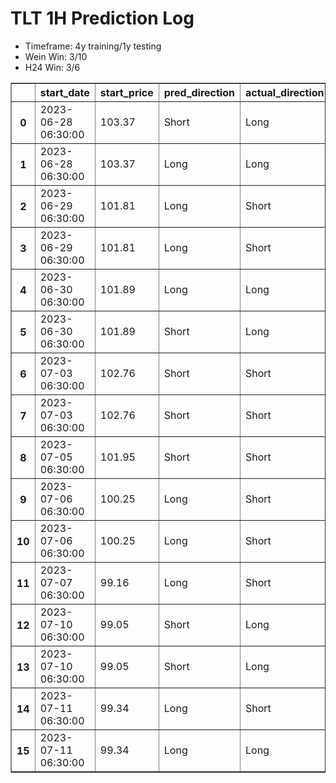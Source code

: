 <h1>TLT 1H Prediction Log</h1>

* Timeframe: 4y training/1y testing
* Wein Win: 3/10
* H24  Win: 3/6
<table border="1" class="dataframe">
  <thead>
    <tr style="text-align: right;">
      <th></th>
      <th>start_date</th>
      <th>start_price</th>
      <th>pred_direction</th>
      <th>actual_direction</th>
      <th>end_date</th>
      <th>end_price</th>
      <th>difference</th>
      <th>model_type</th>
    </tr>
  </thead>
  <tbody>
    <tr>
      <th>0</th>
      <td>2023-06-28 06:30:00</td>
      <td>103.37</td>
      <td>Short</td>
      <td>Long</td>
      <td>2023-06-28 12:00:00</td>
      <td>103.63</td>
      <td>0.26</td>
      <td>Wein</td>
    </tr>
    <tr>
      <th>1</th>
      <td>2023-06-28 06:30:00</td>
      <td>103.37</td>
      <td>Long</td>
      <td>Long</td>
      <td>2023-06-28 12:00:00</td>
      <td>103.63</td>
      <td>0.26</td>
      <td>H24</td>
    </tr>
    <tr>
      <th>2</th>
      <td>2023-06-29 06:30:00</td>
      <td>101.81</td>
      <td>Long</td>
      <td>Short</td>
      <td>2023-06-29 12:00:00</td>
      <td>101.74</td>
      <td>-0.07</td>
      <td>H24</td>
    </tr>
    <tr>
      <th>3</th>
      <td>2023-06-29 06:30:00</td>
      <td>101.81</td>
      <td>Long</td>
      <td>Short</td>
      <td>2023-06-29 12:00:00</td>
      <td>101.74</td>
      <td>-0.07</td>
      <td>Wein</td>
    </tr>
    <tr>
      <th>4</th>
      <td>2023-06-30 06:30:00</td>
      <td>101.89</td>
      <td>Long</td>
      <td>Long</td>
      <td>2023-06-30 12:00:00</td>
      <td>102.94</td>
      <td>1.05</td>
      <td>Wein</td>
    </tr>
    <tr>
      <th>5</th>
      <td>2023-06-30 06:30:00</td>
      <td>101.89</td>
      <td>Short</td>
      <td>Long</td>
      <td>2023-06-30 12:00:00</td>
      <td>102.94</td>
      <td>1.05</td>
      <td>H24</td>
    </tr>
    <tr>
      <th>6</th>
      <td>2023-07-03 06:30:00</td>
      <td>102.76</td>
      <td>Short</td>
      <td>Short</td>
      <td>2023-07-03 12:00:00</td>
      <td>102.09</td>
      <td>-0.67</td>
      <td>H24</td>
    </tr>
    <tr>
      <th>7</th>
      <td>2023-07-03 06:30:00</td>
      <td>102.76</td>
      <td>Short</td>
      <td>Short</td>
      <td>2023-07-03 12:00:00</td>
      <td>102.09</td>
      <td>-0.67</td>
      <td>Wein</td>
    </tr>
    <tr>
      <th>8</th>
      <td>2023-07-05 06:30:00</td>
      <td>101.95</td>
      <td>Short</td>
      <td>Short</td>
      <td>2023-07-05 10:00:00</td>
      <td>101.02</td>
      <td>-0.93</td>
      <td>H24</td>
    </tr>
    <tr>
      <th>9</th>
      <td>2023-07-06 06:30:00</td>
      <td>100.25</td>
      <td>Long</td>
      <td>Short</td>
      <td>2023-07-06 07:00:00</td>
      <td>100.01</td>
      <td>-0.24</td>
      <td>H24</td>
    </tr>
    <tr>
      <th>10</th>
      <td>2023-07-06 06:30:00</td>
      <td>100.25</td>
      <td>Long</td>
      <td>Short</td>
      <td>2023-07-06 12:00:00</td>
      <td>99.68</td>
      <td>-0.57</td>
      <td>Wein</td>
    </tr>
    <tr>
      <th>11</th>
      <td>2023-07-07 06:30:00</td>
      <td>99.16</td>
      <td>Long</td>
      <td>Short</td>
      <td>2023-07-07 07:00:00</td>
      <td>99.09</td>
      <td>-0.07</td>
      <td>Wein</td>
    </tr>
    <tr>
      <th>12</th>
      <td>2023-07-10 06:30:00</td>
      <td>99.05</td>
      <td>Short</td>
      <td>Long</td>
      <td>2023-07-10 07:00:00</td>
      <td>99.10</td>
      <td>0.05</td>
      <td>Wein</td>
    </tr>
    <tr>
      <th>13</th>
      <td>2023-07-10 06:30:00</td>
      <td>99.05</td>
      <td>Short</td>
      <td>Long</td>
      <td>2023-07-10 07:00:00</td>
      <td>99.10</td>
      <td>0.05</td>
      <td>Wein</td>
    </tr>
    <tr>
      <th>14</th>
      <td>2023-07-11 06:30:00</td>
      <td>99.34</td>
      <td>Long</td>
      <td>Short</td>
      <td>2023-07-11 07:00:00</td>
      <td>99.34</td>
      <td>0.00</td>
      <td>Wein</td>
    </tr>
    <tr>
      <th>15</th>
      <td>2023-07-11 06:30:00</td>
      <td>99.34</td>
      <td>Long</td>
      <td>Long</td>
      <td>2023-07-11 12:00:00</td>
      <td>99.57</td>
      <td>0.23</td>
      <td>Wein</td>
    </tr>
  </tbody>
</table>